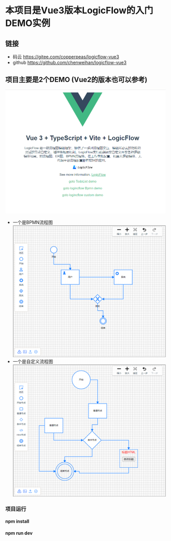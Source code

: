 # 本项目是Vue3版本LogicFlow的入门DEMO实例

## 链接
- 码云 https://gitee.com/copperpeas/logicflow-vue3
- github https://github.com/chenweihan/logicflow-vue3

## 项目主要是2个DEMO (Vue2的版本也可以参考)

![This is a alt image](./public/1.png)
* 一个是BPMN流程图
![This is a alt image](./public/2.png)
* 一个是自定义流程图
![This is a alt image](./public/3.png)


### 项目运行

#### npm install
#### npm run dev
